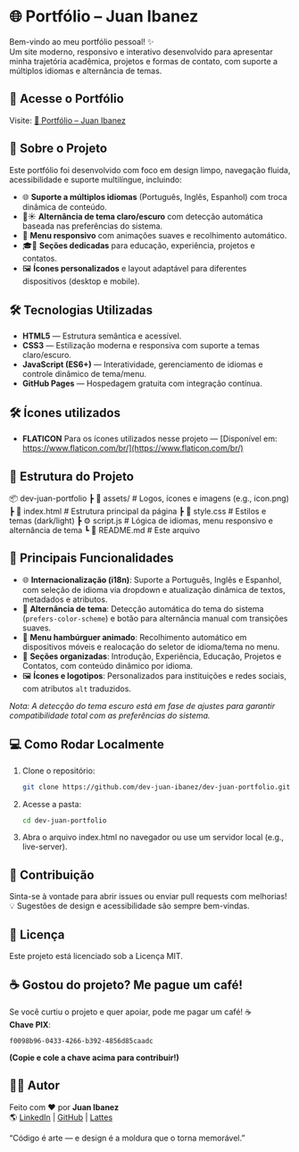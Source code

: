 # 🌐 Portfólio – Juan Ibanez

Bem-vindo ao meu portfólio pessoal! ✨  
Um site moderno, responsivo e interativo desenvolvido para apresentar minha trajetória acadêmica, projetos e formas de contato, com suporte a múltiplos idiomas e alternância de temas.

## 🚀 Acesse o Portfólio

Visite: <a href="https://dev-juan-ibanez.github.io/dev-juan-portfolio/" target="_blank"> 🔗 Portfólio – Juan Ibanez </a>

## 🧭 Sobre o Projeto

Este portfólio foi desenvolvido com foco em design limpo, navegação fluida, acessibilidade e suporte multilíngue, incluindo:

- 🌐 **Suporte a múltiplos idiomas** (Português, Inglês, Espanhol) com troca dinâmica de conteúdo.  
- 🌙☀️ **Alternância de tema claro/escuro** com detecção automática baseada nas preferências do sistema.  
- 📱 **Menu responsivo** com animações suaves e recolhimento automático.  
- 🎓💼 **Seções dedicadas** para educação, experiência, projetos e contatos.  
- 🖼️ **Ícones personalizados** e layout adaptável para diferentes dispositivos (desktop e mobile).

## 🛠️ Tecnologias Utilizadas

- **HTML5** — Estrutura semântica e acessível.  
- **CSS3** — Estilização moderna e responsiva com suporte a temas claro/escuro.  
- **JavaScript (ES6+)** — Interatividade, gerenciamento de idiomas e controle dinâmico de tema/menu.  
- **GitHub Pages** — Hospedagem gratuita com integração contínua.

## 🛠️ Ícones utilizados

- **FLATICON** Para os ícones utilizados nesse projeto — [Disponível em: https://www.flaticon.com/br/](https://www.flaticon.com/br/)

## 📁 Estrutura do Projeto
📦 dev-juan-portfolio
┣ 📂 assets/           # Logos, ícones e imagens (e.g., icon.png)
┣ 📜 index.html        # Estrutura principal da página
┣ 🎨 style.css         # Estilos e temas (dark/light)
┣ ⚙️ script.js         # Lógica de idiomas, menu responsivo e alternância de tema
┗ 📄 README.md         # Este arquivo

## 🎨 Principais Funcionalidades

- 🌐 **Internacionalização (i18n)**: Suporte a Português, Inglês e Espanhol, com seleção de idioma via dropdown e atualização dinâmica de textos, metadados e atributos.  
- 🔄 **Alternância de tema**: Detecção automática do tema do sistema (`prefers-color-scheme`) e botão para alternância manual com transições suaves.  
- 📱 **Menu hambúrguer animado**: Recolhimento automático em dispositivos móveis e realocação do seletor de idioma/tema no menu.  
- 🧩 **Seções organizadas**: Introdução, Experiência, Educação, Projetos e Contatos, com conteúdo dinâmico por idioma.  
- 🖼️ **Ícones e logotipos**: Personalizados para instituições e redes sociais, com atributos `alt` traduzidos.


*Nota: A detecção do tema escuro está em fase de ajustes para garantir compatibilidade total com as preferências do sistema.*

## 💻 Como Rodar Localmente

1. Clone o repositório:
   ```bash
   git clone https://github.com/dev-juan-ibanez/dev-juan-portfolio.git
   ````
2. Acesse a pasta:
    ```bash
    cd dev-juan-portfolio
    ````
3. Abra o arquivo index.html no navegador ou use um servidor local (e.g., live-server).

## 🧩 Contribuição

Sinta-se à vontade para abrir issues ou enviar pull requests com melhorias! 💡
Sugestões de design e acessibilidade são sempre bem-vindas.

## 📜 Licença
Este projeto está licenciado sob a Licença MIT.

## ☕ Gostou do projeto? Me pague um café!
Se você curtiu o projeto e quer apoiar, pode me pagar um café! ☕  
**Chave PIX**:  
```text
f0098b96-0433-4266-b392-4856d85caadc
```
**(Copie e cole a chave acima para contribuir!)**


## 🧑‍💻 Autor

Feito com ❤️ por **Juan Ibanez**  
🌎 [LinkedIn](https://www.linkedin.com/in/juan-ibanez-df/) | [GitHub](https://github.com/dev-juan-ibanez) | [Lattes](https://lattes.cnpq.br/1029223661167123)

“Código é arte — e design é a moldura que o torna memorável.”
